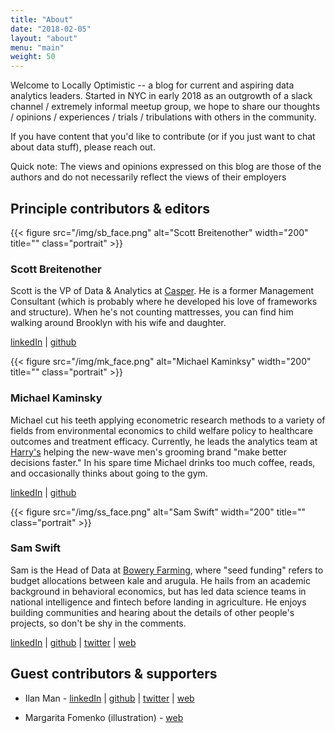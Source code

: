```yaml
---
title: "About"
date: "2018-02-05"
layout: "about"
menu: "main"
weight: 50
---
```


Welcome to Locally Optimistic -- a blog for current and aspiring data analytics leaders. Started in NYC in early 2018 as an outgrowth of a slack channel / extremely informal meetup group, we hope to share our thoughts / opinions / experiences / trials / tribulations with others in the community.

If you have content that you'd like to contribute (or if you just want to chat about data stuff), please reach out.

Quick note: The views and opinions expressed on this blog are those of the authors and do not necessarily reflect the views of their employers

## Principle contributors & editors

<div class="break"></div>
{{< figure src="/img/sb_face.png" alt="Scott Breitenother" width="200" title="" class="portrait" >}}

### Scott Breitenother

Scott is the VP of Data & Analytics at [Casper](https://casper.com/). He is a former Management Consultant (which is probably where he developed his love of frameworks and structure). When he's not counting mattresses, you can find him walking around Brooklyn with his wife and daughter.

[linkedIn](https://www.linkedin.com/in/scottbreitenother/) | [github](https://github.com/sbreitenother) 

<div class="break"></div>
{{< figure src="/img/mk_face.png" alt="Michael Kaminksy" width="200" title="" class="portrait" >}}

### Michael Kaminsky

Michael cut his teeth applying econometric research methods to a variety of fields from environmental economics to child welfare policy to healthcare outcomes and treatment efficacy. Currently, he leads the analytics team at [Harry's](https://www.harrys.com) helping the new-wave men's grooming brand "make better decisions faster." In his spare time Michael drinks too much coffee, reads, and occasionally thinks about going to the gym.

[linkedIn](https://www.linkedin.com/in/michael-the-data-guy-kaminsky/) | [github](https://github.com/mikekaminsky) 

<div class="break"></div>
{{< figure src="/img/ss_face.png" alt="Sam Swift" width="200" title="" class="portrait" >}}

### Sam Swift

Sam is the Head of Data at [Bowery Farming](http://boweryfarming.com/how-it-works), where "seed funding" refers to budget allocations between kale and arugula. He hails from an academic background in behavioral economics, but has led data science teams in national intelligence and fintech before landing in agriculture. He enjoys building communities and hearing about the details of other people's projects, so don't be shy in the comments.

[linkedIn](https://www.linkedin.com/in/samswift/) | [github](https://github.com/swiftsam) | [twitter](https://twitter.com/swiftsam) | [web](http://swift.pw/)

## Guest contributors & supporters

* Ilan Man - [linkedIn](https://www.linkedin.com/in/ilanman/) | [github](https://github.com/ilanman) | [twitter](https://twitter.com/ilanthedataman) | [web](http://www.ilanman.io)

* Margarita Fomenko (illustration) - [web](https://www.mfomenko.com)